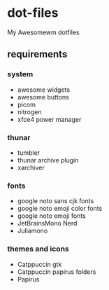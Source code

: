 # dot-files
My Awesomewm dotfiles

## requirements
### system
- awesome widgets
- awesome buttons
- picom
- nitrogen
- xfce4 power manager

### thunar
- tumbler
- thunar archive plugin
- xarchiver

### fonts
- google noto sans cjk fonts
- google noto emoji color fonts
- google noto emoji fonts
- JetBrainsMono Nerd
- Juliamono

### themes and icons
- Catppuccin gtk
- Catppuccin papirus folders
- Papirus
